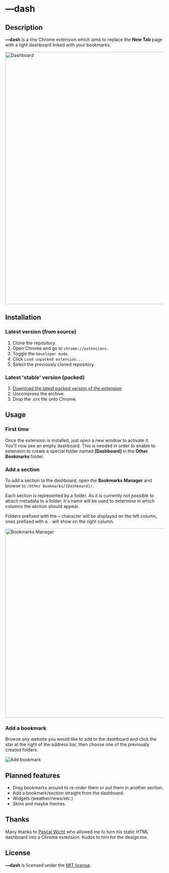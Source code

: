 
# —dash

## Description

**—dash** is a tiny Chrome extension which aims to replace the **New Tab** page with a light dashboard linked with your bookmarks.  

<img src="http://f.cl.ly/items/262G2o2h2b1t011M2v1A/dashboard.png" alt="Dashboard" width="800" />

## Installation

### Latest version (from source)

1. Clone the repository.  
2. Open Chrome and go to `chrome://extensions`.  
3. Toggle the `Developer mode`.  
4. Click `Load unpacked extension...`  
5. Select the previously cloned repository.  

### Latest 'stable' version (packed)

1. [Download the latest packed version of the extension](https://github.com/romac/mdash/downloads)  
2. Uncompress the archive.  
3. Drop the .crx file onto Chrome.  

## Usage

### First time

Once the extension is installed, just open a new window to activate it.  
You'll now see an empty dashboard. This is needed in order to enable to extension to create a special folder named **[Dashboard]** in the **Other Bookmarks** folder.  

### Add a section

To add a section to the dashboard, open the **Bookmarks Manager** and browse to `/Other Bookmarks/[Dashboard]/`.

Each section is represented by a folder. As it is currently not possible to attach metadata to a folder, it's name will be used to determine in which columns the section should appear.  

Folders prefixed with the `+` character will be displayed on the left column, ones prefixed with a `-` will show on the right column.  

<img src="http://f.cl.ly/items/0y2g1e2v2p0Y150z0x1l/bookmarks.png" alt="Bookmarks Manager" width="600" />

### Add a bookmark

Browse any website you would like to add to the dashboard and click the star at the right of the address bar, then choose one of the previously created folders.  

<img src="http://f.cl.ly/items/3U2e2c0T421A2X1P1T43/star.png" alt="Add bookmark" />

## Planned features

- Drag bookmarks around to re-order them or put them in another section.
- Add a bookmark/section straight from the dashboard.
- Widgets (weather/news/etc.)
- Skins and maybe themes.

## Thanks

Many thanks to [Pascal Wicht](http://twitter.com/pascal_enigma) who allowed me to turn his static HTML dashboard into a Chrome extension. Kudos to him for the design too.

## License

**—dash** is licensed under the [MIT license](http://www.opensource.org/licenses/mit-license.php).

